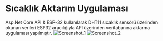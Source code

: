 # Sıcaklık Aktarım Uygulaması
Asp.Net Core API & ESP-32 kullanılarak DHT11 sıcaklık sensörü üzerinden okunan verileri ESP32 aracılığıyla API üzerinden veritabanına aktarma uygulaması yapılmıştır.
![Screenshot_1](https://user-images.githubusercontent.com/77530565/152637093-25831912-fa25-4258-8936-63fd96c9459c.png)
![Screenshot_2](https://user-images.githubusercontent.com/77530565/152637096-0ced8911-a7b3-4792-bfdc-f6f1c86932af.png)

